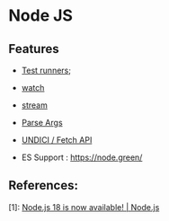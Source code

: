 # Node JS

## Features

- [Test runners](./test_runners/readme.md);
- [watch](./watch/readme.md)
- [stream](./stream/readme.md)
- [Parse Args](./parse_args/readme.md)
- [UNDICI / Fetch API](./undici_or_fetch_api/readme.md)

- ES Support : https://node.green/


## References:

[1]: [Node.js 18 is now available! | Node.js](https://nodejs.org/en/blog/announcements/v18-release-announce/)